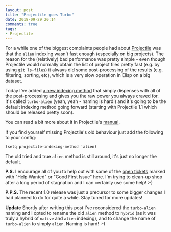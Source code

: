 ```yaml
---
layout: post
title: "Projectile goes Turbo"
date: 2018-09-29 20:14
comments: true
tags:
- Projectile
---
```


For a while one of the biggest complaints people had about
[Projectile](https://github.com/bbatsov/projectile) was that the
`alien` indexing wasn't fast enough (especially on big projects). The
reason for the (relatively) bad performance was pretty simple - even
though Projectile would normally obtain the list of project files
pretty fast (e.g. by using `git ls-files`) it always did some
post-processing of the results (e.g. filtering, sorting, etc), which
is a very slow operation in Elisp on a big dataset.

Today I've added [a new indexing
method](https://github.com/bbatsov/projectile/commit/e3007ae0324fb6679a6b3dac5c63191ce907115e)
that simply dispenses with all of the post-processing and gives you
the raw power you always craved for. It's called `turbo-alien` (yeah,
yeah - naming is hard!) and it's going to be the default indexing
method going forward (starting with Projectile 1.1 which should be released pretty soon).

You can read a bit more about it in Projectile's
[manual](https://www.projectile.mx/en/latest/configuration/#project-indexing-method).

If you find yourself missing Projectile's old behaviour just add the following to your config:

``` elisp
(setq projectile-indexing-method 'alien)
```

The old tried and true `alien` method is still around, it's just no longer the default.

**P.S.** I encourage all of you to help out with some of the [open tickets](https://github.com/bbatsov/projectile/issues)
marked with "Help Wanted" or "Good First Issue" here. I'm trying to
clean-up shop after a long period of stagnation and I can certainly
use some help! :-)

**P.P.S.** The recent 1.0 release was just a precursor to some bigger changes I
had planned to do for quite a while. Stay tuned for more updates!

**Update** Shortly after writing this post I've reconsidered the
`turbo-alien` naming and I opted to rename the old `alien` method to
`hybrid` (as it was truly a hybrid of `native` and `alien` indexing),
and to change the name of `turbo-alien` to simply `alien`. Naming is
hard! :-)

